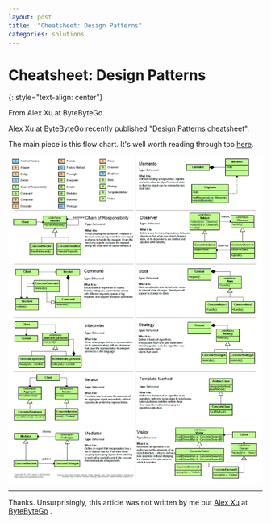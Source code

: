 ```yaml
---
layout: post
title:  "Cheatsheet: Design Patterns"
categories: solutions
---
```


# Cheatsheet: Design Patterns
{: style="text-align: center"}

From Alex Xu at ByteByteGo.

[Alex Xu](https://www.linkedin.com/in/alexxubyte/) at [ByteByteGo](https://bytebytego.com/) recently published ["Design Patterns cheatsheet"](https://blog.bytebytego.com/p/ep17-design-patterns-cheat-sheet).

The main piece is this flow chart. It's well worth reading through too [here](https://blog.bytebytego.com/p/ep17-design-patterns-cheat-sheet).

![](/assets/design_patterns.jpg)

---

Thanks. Unsurprisingly, this article was not written by me but [Alex Xu](https://www.linkedin.com/in/alexxubyte/) at [ByteByteGo](https://bytebytego.com/) .
